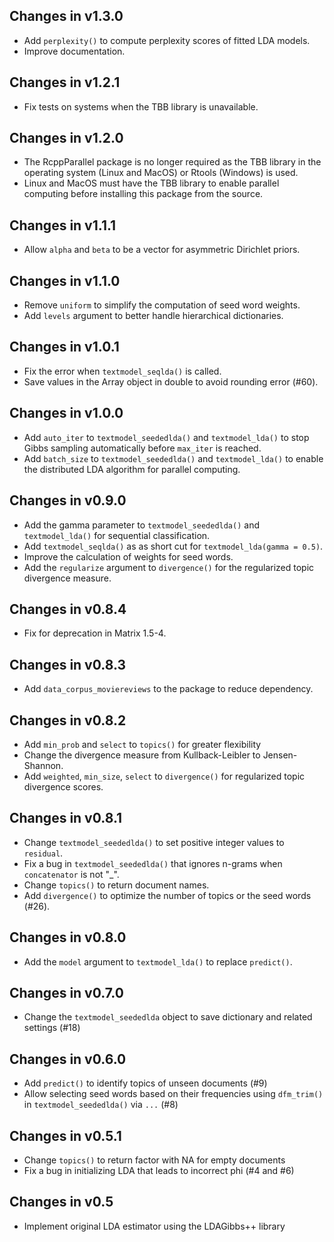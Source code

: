 ## Changes in v1.3.0

- Add `perplexity()` to compute perplexity scores of fitted LDA models.
- Improve documentation.

## Changes in v1.2.1

- Fix tests on systems when the TBB library is unavailable.

## Changes in v1.2.0

- The RcppParallel package is no longer required as the TBB library in the operating system (Linux and MacOS) or Rtools (Windows) is used.
- Linux and MacOS must have the TBB library to enable parallel computing before installing this package from the source.

## Changes in v1.1.1

* Allow `alpha` and `beta` to be a vector for asymmetric Dirichlet priors.

## Changes in v1.1.0

* Remove `uniform` to simplify the computation of seed word weights.
* Add `levels` argument to better handle hierarchical dictionaries.

## Changes in v1.0.1

* Fix the error when `textmodel_seqlda()` is called.
* Save values in the Array object in double to avoid rounding error (#60).

## Changes in v1.0.0

* Add `auto_iter` to `textmodel_seededlda()` and `textmodel_lda()` to stop Gibbs sampling automatically before `max_iter` is reached.
* Add `batch_size` to `textmodel_seededlda()` and `textmodel_lda()` to enable the distributed LDA algorithm for parallel computing.

## Changes in v0.9.0

* Add the gamma parameter to `textmodel_seededlda()` and `textmodel_lda()` for sequential classification.
* Add `textmodel_seqlda()` as as short cut for `textmodel_lda(gamma = 0.5)`.
* Improve the calculation of weights for seed words.
* Add the `regularize` argument to `divergence()` for the regularized topic divergence measure.

## Changes in v0.8.4

* Fix for deprecation in Matrix 1.5-4.

## Changes in v0.8.3

* Add `data_corpus_moviereviews` to the package to reduce dependency.

## Changes in v0.8.2

* Add `min_prob` and `select` to `topics()` for greater flexibility
* Change the divergence measure from Kullback-Leibler to Jensen-Shannon.
* Add `weighted`, `min_size`, `select` to `divergence()` for regularized topic divergence scores.

## Changes in v0.8.1

* Change `textmodel_seededlda()` to set positive integer values to `residual`.
* Fix a bug in `textmodel_seededlda()` that ignores n-grams when `concatenator` is not "_".
* Change `topics()` to return document names.
* Add `divergence()` to optimize the number of topics or the seed words (#26).

## Changes in v0.8.0

* Add the `model` argument to `textmodel_lda()` to replace `predict()`.

## Changes in v0.7.0

* Change the `textmodel_seededlda` object to save dictionary and related settings (#18)

## Changes in v0.6.0

* Add `predict()` to identify topics of unseen documents (#9)
* Allow selecting seed words based on their frequencies using `dfm_trim()` in `textmodel_seededlda()` via `...` (#8)

## Changes in v0.5.1

* Change `topics()` to return factor with NA for empty documents
* Fix a bug in initializing LDA that leads to incorrect phi (#4 and #6)

## Changes in v0.5

* Implement original LDA estimator using the LDAGibbs++ library
